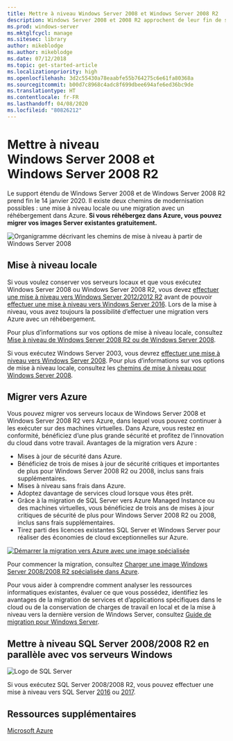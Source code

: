 ```yaml
---
title: Mettre à niveau Windows Server 2008 et Windows Server 2008 R2
description: Windows Server 2008 et 2008 R2 approchent de leur fin de service. Découvrez comment effectuer une mise à niveau locale ou un réhébergement sur Azure.
ms.prod: windows-server
ms.mktglfcycl: manage
ms.sitesec: library
author: mikeblodge
ms.author: mikeblodge
ms.date: 07/12/2018
ms.topic: get-started-article
ms.localizationpriority: high
ms.openlocfilehash: 3d2c55430a78eaabfe55b764275c6e61fa80368a
ms.sourcegitcommit: b00d7c8968c4adc8f699dbee694afe6ed36bc9de
ms.translationtype: HT
ms.contentlocale: fr-FR
ms.lasthandoff: 04/08/2020
ms.locfileid: "80826212"
---
```

# <a name="upgrade-windows-server-2008-and-windows-server-2008-r2"></a>Mettre à niveau Windows Server 2008 et Windows Server 2008 R2

Le support étendu de Windows Server 2008 et de Windows Server 2008 R2 prend fin le 14 janvier 2020. Il existe deux chemins de modernisation possibles : une mise à niveau locale ou une migration avec un réhébergement dans Azure. **Si vous réhébergez dans Azure, vous pouvez migrer vos images Server existantes gratuitement.**

![Organigramme décrivant les chemins de mise à niveau à partir de Windows Server 2008](media/WS08_upgrade_paths.png)


## <a name="on-premises-upgrade"></a>Mise à niveau locale
Si vous voulez conserver vos serveurs locaux et que vous exécutez Windows Server 2008 ou Windows Server 2008 R2, vous devez [effectuer une mise à niveau vers Windows Server 2012/2012 R2](installation-and-upgrade.md#upgrading-to-windows-server-2012-r2) avant de pouvoir [effectuer une mise à niveau vers Windows Server 2016](installation-and-upgrade.md#upgrading-to-windows-server-2016). Lors de la mise à niveau, vous avez toujours la possibilité d’effectuer une migration vers Azure avec un réhébergement.

Pour plus d’informations sur vos options de mise à niveau locale, consultez [Mise à niveau de Windows Server 2008 R2 ou de Windows Server 2008](installation-and-upgrade.md#upgrading-from-windows-server-2008-r2-or-windows-server-2008).

Si vous exécutez Windows Server 2003, vous devrez [effectuer une mise à niveau vers Windows Server 2008](https://docs.microsoft.com/previous-versions/windows/it-pro/windows-server-2008-R2-and-2008/ff972408(v%3dws.10)). Pour plus d’informations sur vos options de mise à niveau locale, consultez les [chemins de mise à niveau pour Windows Server 2008](https://docs.microsoft.com/previous-versions/windows/it-pro/windows-server-2008-R2-and-2008/dd979563(v=ws.10)).


## <a name="migrate-to-azure"></a>Migrer vers Azure
Vous pouvez migrer vos serveurs locaux de Windows Server 2008 et Windows Server 2008 R2 vers Azure, dans lequel vous pouvez continuer à les exécuter sur des machines virtuelles. Dans Azure, vous restez en conformité, bénéficiez d’une plus grande sécurité et profitez de l’innovation du cloud dans votre travail. Avantages de la migration vers Azure :

- Mises à jour de sécurité dans Azure.
- Bénéficiez de trois de mises à jour de sécurité critiques et importantes de plus pour Windows Server 2008 R2 ou 2008, inclus sans frais supplémentaires. 
- Mises à niveau sans frais dans Azure.
- Adoptez davantage de services cloud lorsque vous êtes prêt.
- Grâce à la migration de SQL Server vers Azure Managed Instance ou des machines virtuelles, vous bénéficiez de trois ans de mises à jour critiques de sécurité de plus pour Windows Server 2008 R2 ou 2008, inclus sans frais supplémentaires. 
- Tirez parti des licences existantes SQL Server et Windows Server pour réaliser des économies de cloud exceptionnelles sur Azure.

[![Démarrer la migration vers Azure avec une image spécialisée](./media/WS08-image-banner-small.png)](uploading-specialized-WS08-image-to-azure.md)

Pour commencer la migration, consultez [Charger une image Windows Server 2008/2008 R2 spécialisée dans Azure](uploading-specialized-WS08-image-to-azure.md).

Pour vous aider à comprendre comment analyser les ressources informatiques existantes, évaluer ce que vous possédez, identifiez les avantages de la migration de services et d’applications spécifiques dans le cloud ou de la conservation de charges de travail en local et de la mise à niveau vers la dernière version de Windows Server, consultez [Guide de migration pour Windows Server](https://go.microsoft.com/fwlink/?linkid=872689).

## <a name="upgrade-sql-server-20082008-r2-in-parallel-with-your-windows-servers"></a>Mettre à niveau SQL Server 2008/2008 R2 en parallèle avec vos serveurs Windows

![Logo de SQL Server](media/sqlr2.jpg)

Si vous exécutez SQL Server 2008/2008 R2, vous pouvez effectuer une mise à niveau vers SQL Server [2016](https://docs.microsoft.com/sql/sql-server/sql-server-technical-documentation?view=sql-server-2016) ou [2017](https://docs.microsoft.com/sql/sql-server/sql-server-technical-documentation?view=sql-server-2017).


## <a name="additional-resources"></a>Ressources supplémentaires
[Microsoft Azure](https://docs.microsoft.com/azure/#pivot=products)